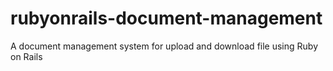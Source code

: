 # rubyonrails-document-management
A document management system for upload and download file using Ruby on Rails
